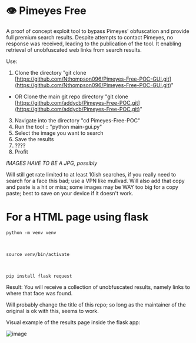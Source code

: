 # 👁️ Pimeyes Free
A proof of concept exploit tool to bypass Pimeyes' obfuscation and provide full premium search results.
Despite attempts to contact Pimeyes, no response was received, leading to the publication of the tool.
It enabling retrieval of unobfuscated web links from search results.  
  
Use:
1. Clone the directory "git clone [https://github.com/Nthompson096/Pimeyes-Free-POC-GUI.git](https://github.com/Nthompson096/Pimeyes-Free-POC-GUI.git)"
* OR Clone the main git repo directory "git clone [https://github.com/addycb/Pimeyes-Free-POC.git](https://github.com/addycb/Pimeyes-Free-POC.git)"
3. Navigate into the directory "cd Pimeyes-Free-POC"
4. Run the tool :: "python main-gui.py"
5. Select the image you want to search
6. Save the results
7. ????
8. Profit

*IMAGES HAVE TO BE A JPG, possibly*

Will still get rate limited to at least 10ish searches, if you really need to search for a face this bad; use a VPN like mullvad.
Will also add that copy and paste is a hit or miss; some images may be WAY too big for a copy paste; best to save on your device if it doesn't work.

# For a HTML page using flask

    python -m venv venv

</br>

    source venv/bin/activate

</br>

    pip install flask request

Result: You will receive a collection of unobfuscated results, namely links to where that face was found.


Will probably change the title of this repo; so long as the maintainer of the original is ok with this, seems to work.

Visual example of the results page inside the flask app:

![image](https://github.com/user-attachments/assets/6b9d135b-0779-40bb-9799-9fb8e906994d)

